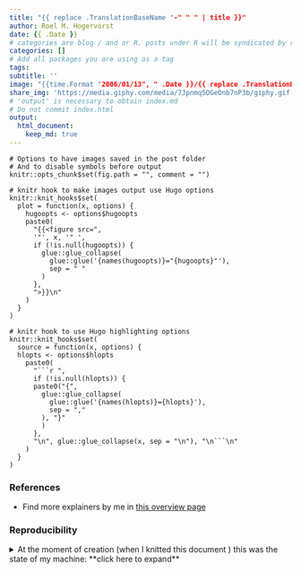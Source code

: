 ```yaml
---
title: "{{ replace .TranslationBaseName "-" " " | title }}"
author: Roel M. Hogervorst
date: {{ .Date }}
# categories are blog / and or R. posts under R will be syndicated by r-bloggers and rweekly
categories: []
# Add all packages you are using as a tag
tags:
subtitle: ''
image: "{{time.Format "2006/01/13", " .Date }}/{{ replace .TranslationBaseName "-" " " | title }}/image.jpg"
share_img: 'https://media.giphy.com/media/7Jpnmq5OGeOnb7nP3b/giphy.gif'
# 'output' is necessary to obtain index.md
# Do not commit index.html
output: 
  html_document:
    keep_md: true
---
```


<!-- tags  at least intermediate, clarification, explainer and all packages used.  -->
<!-- categories: R and blog. Blog is general, R means rweekly and r-bloggers -->
<!-- share img is either a complete url or build on top of the base url (https://blog.rmhogervorst.nl) so do not use the same relative image link. But make it more complete post/slug/image.png -->

<!-- useful settings for rmarkdown-->

```{r setup, include=FALSE}
# Options to have images saved in the post folder
# And to disable symbols before output
knitr::opts_chunk$set(fig.path = "", comment = "")

# knitr hook to make images output use Hugo options
knitr::knit_hooks$set(
  plot = function(x, options) {
    hugoopts <- options$hugoopts
    paste0(
      "{{<figure src=",
      '"', x, '" ',
      if (!is.null(hugoopts)) {
        glue::glue_collapse(
          glue::glue('{names(hugoopts)}="{hugoopts}"'),
          sep = " "
        )
      },
      ">}}\n"
    )
  }
)

# knitr hook to use Hugo highlighting options
knitr::knit_hooks$set(
  source = function(x, options) {
  hlopts <- options$hlopts
    paste0(
      "```r ",
      if (!is.null(hlopts)) {
      paste0("{",
        glue::glue_collapse(
          glue::glue('{names(hlopts)}={hlopts}'),
          sep = ","
        ), "}"
        )
      },
      "\n", glue::glue_collapse(x, sep = "\n"), "\n```\n"
    )
  }
)
```
<!-- content -->

<!-- 
After reading this post, new r-users from another language will realize how they can do the thing they already know how to do in another language in R, so they will now use R for it

I believe readers of posts like these are intermediates (their mental model of the language and package is more in line with how other languages work). 
intermediate (regular user, have a mental model, but it is not very sophisticated) 
I wrote for intermediates with the following tags:
*tools, building packages, testing, slides in markdown, apply, package, advanced ggplot2, environments, animation, test, workflow, reproducability, version control, git, tidyeval*

explanation of how to do something in this language when you come from a different one
After reading this post, you will be able to do this thing you did in this language, but now in R

Frequently go back (bookmark) to this post as a reference to find out how you do a thing, and eventually use R alone because it is easier

Make a great image to add to the share link on top.
-->





### References
- Find more explainers by me in [this overview page](https://blog.rmhogervorst.nl//tags/clarification/)

### Reproducibility
<details>
<summary> At the moment of creation (when I knitted this document ) this was the state of my machine: **click here to expand** </summary>

```{r}
sessioninfo::session_info()
```

</details>